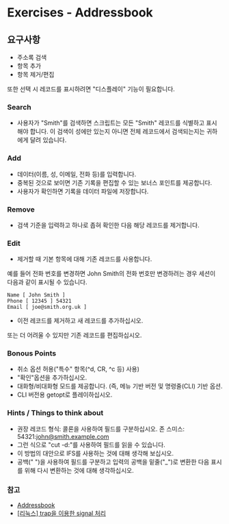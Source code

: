 # Exercises - Addressbook

## 요구사항
- 주소록 검색 
- 항목 추가 
- 항목 제거/편집

또한 선택 시 레코드를 표시하려면 "디스플레이" 기능이 필요합니다.

### Search
- 사용자가 "Smith"를 검색하면 스크립트는 모든 "Smith" 레코드를 식별하고 표시해야 합니다. 이 검색이 성에만 있는지 아니면 전체 레코드에서 검색되는지는 귀하에게 달려 있습니다.

### Add
- 데이터(이름, 성, 이메일, 전화 등)를 입력합니다. 
- 중복된 것으로 보이면 기존 기록을 편집할 수 있는 보너스 포인트를 제공합니다. 
- 사용자가 확인하면 기록을 데이터 파일에 저장합니다.

### Remove
- 검색 기준을 입력하고 하나로 좁혀 확인한 다음 해당 레코드를 제거합니다.

### Edit
- 제거할 때 기본 항목에 대해 기존 레코드를 사용합니다.

예를 들어 전화 번호를 변경하면 John Smith의 전화 번호만 변경하려는 경우 세션이 다음과 같이 표시될 수 있습니다.

```shell
Name [ John Smith ]
Phone [ 12345 ] 54321
Email [ joe@smith.org.uk ]
```
- 이전 레코드를 제거하고 새 레코드를 추가하십시오. 

또는 더 어려울 수 있지만 기존 레코드를 편집하십시오.

### Bonous Points
- 취소 옵션 허용("특수" 항목(^d, CR, ^c 등) 사용)
- "확인"옵션을 추가하십시오.
- 대화형/비대화형 모드를 제공합니다. (즉, 메뉴 기반 버전 및 명령줄(CLI) 기반 옵션.
- CLI 버전용 getopt로 플레이하십시오.

### Hints / Things to think about
- 권장 레코드 형식: 콜론을 사용하여 필드를 구분하십시오. 존 스미스: 54321:john@smith.example.com
- 그런 식으로 "cut -d:"를 사용하여 필드를 읽을 수 있습니다.
- 이 방법의 대안으로 IFS를 사용하는 것에 대해 생각해 보십시오.
- 공백(" ")을 사용하여 필드를 구분하고 입력의 공백을 밑줄("_")로 변환한 다음 표시를 위해 다시 변환하는 것에 대해 생각하십시오.

### 참고
- [Addressbook](https://www.shellscript.sh/exercises.html#addressbook)
- [[리눅스] trap을 이용한 signal 처리](https://12bme.tistory.com/604)